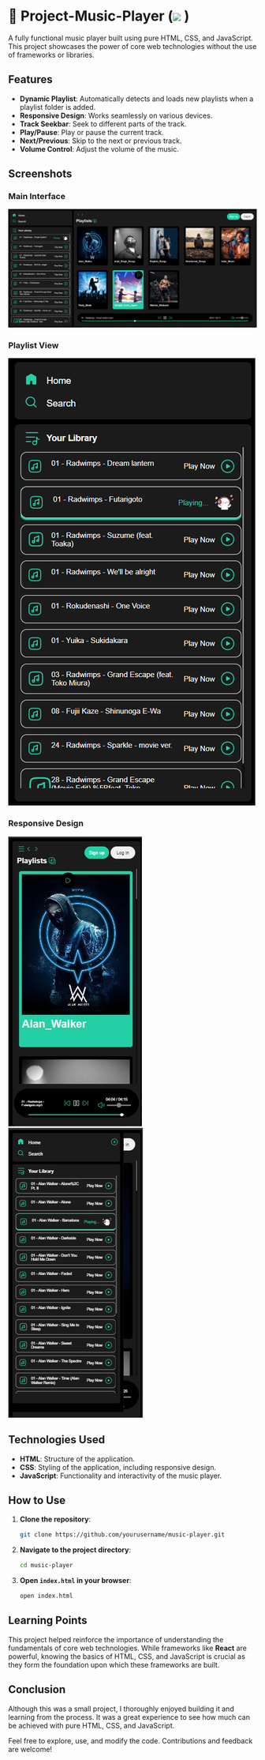 # 🔵 Project-Music-Player (<img height="45px" src="https://www.icegif.com/wp-content/uploads/2024/01/icegif-110.gif"> )

A fully functional music player built using pure HTML, CSS, and JavaScript. This project showcases the power of core web technologies without the use of frameworks or libraries.

## Features

- **Dynamic Playlist**: Automatically detects and loads new playlists when a playlist folder is added.
- **Responsive Design**: Works seamlessly on various devices.
- **Track Seekbar**: Seek to different parts of the track.
- **Play/Pause**: Play or pause the current track.
- **Next/Previous**: Skip to the next or previous track.
- **Volume Control**: Adjust the volume of the music.

## Screenshots

### Main Interface
![Main Interface](screenshots/main-interface.png)

### Playlist View
![Playlist View](screenshots/playlist-view.png)

### Responsive Design
![Responsive Design](screenshots/responsive-design.png) <img src="screenshots/hamburger.png">

## Technologies Used 

- **HTML**: Structure of the application.
- **CSS**: Styling of the application, including responsive design.
- **JavaScript**: Functionality and interactivity of the music player.

## How to Use

1. **Clone the repository**:
    ```sh
    git clone https://github.com/yourusername/music-player.git
    ```
2. **Navigate to the project directory**:
    ```sh
    cd music-player
    ```
3. **Open `index.html` in your browser**:
    ```sh
    open index.html
    ```

## Learning Points

This project helped reinforce the importance of understanding the fundamentals of core web technologies. While frameworks like **React** are powerful, knowing the basics of HTML, CSS, and JavaScript is crucial as they form the foundation upon which these frameworks are built.

## Conclusion

Although this was a small project, I thoroughly enjoyed building it and learning from the process. It was a great experience to see how much can be achieved with pure HTML, CSS, and JavaScript.

Feel free to explore, use, and modify the code. Contributions and feedback are welcome!

